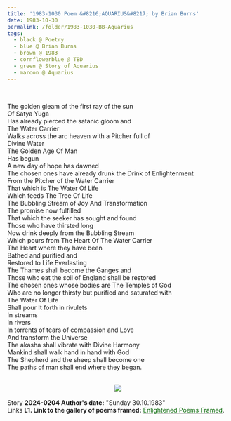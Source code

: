 ```yaml
---
title: '1983-1030 Poem &#8216;AQUARIUS&#8217; by Brian Burns' 
date: 1983-10-30
permalink: /folder/1983-1030-BB-Aquarius
tags:
  - black @ Poetry
  - blue @ Brian Burns
  - brown @ 1983
  - cornflowerblue @ TBD  
  - green @ Story of Aquarius
  - maroon @ Aquarius
---
```


<br>

<p>
The golden gleam of the first ray of the sun<br>
Of Satya Yuga<br>
Has already pierced the satanic gloom and<br>
The Water Carrier<br>
Walks across the arc heaven with a Pitcher full of<br>
Divine Water<br>
The Golden Age Of Man<br>
Has begun<br>
A new day of hope has dawned<br>
The chosen ones have already drunk the Drink of Enlightenment<br>
From the Pitcher of the Water Carrier<br>
That which is The Water Of Life<br>
Which feeds The Tree Of Life<br>
The Bubbling Stream of Joy And Transformation<br>
The promise now fulfilled<br>
That which the seeker has sought and found<br>
Those who have thirsted long<br>
Now drink deeply from the Bubbling Stream<br>
Which pours from The Heart Of The Water Carrier<br>
The Heart where they have been<br>
Bathed and purified and<br>
Restored to Life Everlasting<br>
The Thames shall become the Ganges and<br>
Those who eat the soil of England shall be restored<br>
The chosen ones whose bodies are The Temples of God<br>
Who are no longer thirsty but purified and saturated with<br>
The Water Of Life<br>
Shall pour It forth in rivulets<br>
In streams<br>
In rivers<br>
In torrents of tears of compassion and Love<br>
And transform the Universe<br>
The akasha shall vibrate with Divine Harmony<br>
Mankind shall walk hand in hand with God<br>
The Shepherd and the sheep shall become one<br>
The paths of man shall end where they began.<br>
</p>

<br>

<div style="text-align: center"><img src="https://pub-419291371d4c44a1b438e7d5a9e4e904.r2.dev/1983-1030_Poem_'AQUARIUS'_by_Brian_Burns.jpg" /></div>

<br>

<wave-list>
<list-title color="DarkSeaGreen" width="25">Story</list-title>
  <list-item color="BlanchedAlmond"  width="280"><b>2024-0204 Author's date:</b> "Sunday 30.10.1983"</list-item>
</wave-list>

<br>

<wave-list>
<list-title color="DarkSeaGreen" width="25">Links</list-title>
  <list-item color="BlanchedAlmond"  width="285"><b> L1. Link to the gallery of poems framed:</b> <a href="https://imageevent.com/sahaja/art/enlightenedpoemsframed"><font color="DarkGreen">Enlightened Poems Framed</font></a>.</list-item>
</wave-list>